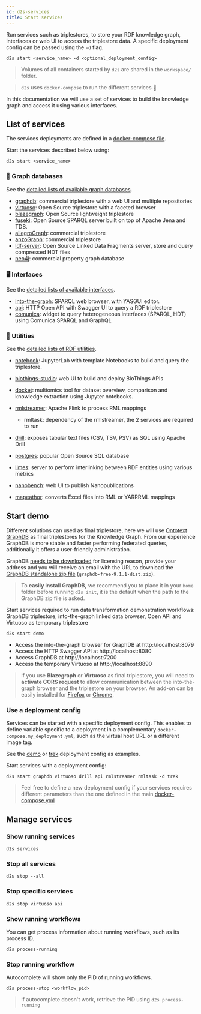```yaml
---
id: d2s-services
title: Start services
---
```


Run services such as triplestores, to store your RDF knowledge graph, interfaces or web UI to access the triplestore data. A specific deployment config can be passed using the `-d` flag.

```shell
d2s start <service_name> -d <optional_deployment_config>
```

> Volumes of all containers started by `d2s` are shared in the `workspace/` folder.

> `d2s` uses `docker-compose` to run the different services 🐳

In this documentation we will use a set of services to build the knowledge graph and access it using various interfaces.

## List of services

The services deployments are defined in a [docker-compose file](https://github.com/MaastrichtU-IDS/d2s-cwl-workflows/blob/master/docker-compose.yml).

Start the services described below using:

```shell
d2s start <service_name>
```

### 🔗 Graph databases

See the [detailed lists of available graph databases](/docs/services-graph-databases).

* [graphdb](/docs/services-graph-databases#graphdb): commercial triplestore with a web UI and multiple repositories
* [virtuoso](/docs/services-graph-databases#virtuoso): Open Source triplestore with a faceted browser
* [blazegraph](/docs/services-graph-databases#blazegraph): Open Source lightweight triplestore 
* [fuseki](/docs/services-graph-databases#fuseki): Open Source SPARQL server built on top of Apache Jena and TDB. 
* [allegroGraph](/docs/services-graph-databases#allegrograph): commercial triplestore
* [anzoGraph](/docs/services-graph-databases#anzograph): commercial triplestore
* [ldf-server](/docs/services-graph-databases#linked-data-fragments-server): Open Source Linked Data Fragments server, store and query compressed HDT files
* [neo4j](/docs/services-graph-databases#neo4j): commercial property graph database

### 🖥️ Interfaces

See the [detailed lists of available interfaces](/docs/services-interfaces).

* [into-the-graph](/docs/services-interfaces#into-the-graph): SPARQL web browser, with YASGUI editor.
* [api](/docs/services-interfaces#d2s-api): HTTP Open API  with Swagger UI to query a RDF triplestore
* [comunica](/docs/services-interfaces#comunica-widget): widget to query heterogeneous interfaces (SPARQL, HDT) using Comunica SPARQL and GraphQL

### 🔧 Utilities

See the [detailed lists of RDF utilities](/docs/services-utilities).

* [notebook](/docs/services-interfaces#jupyter-notebooks): JupyterLab with template Notebooks to build and query the triplestore.
* [biothings-studio](/docs/services-utilities#biothings-studio): web UI to build and deploy BioThings APIs 
* [docket](/docs/services-utilities#docket): multiomics tool for dataset overview, comparison and knowledge extraction using Jupyter notebooks.
* [rmlstreamer](/docs/services-utilities#rml-streamer): Apache Flink to process RML mappings
  * rmltask: dependency of the rmlstreamer, the 2 services are required to run

* [drill](/docs/services-utilities#apache-drill): exposes tabular text files (CSV, TSV, PSV) as SQL using Apache Drill
* [postgres](/docs/services-utilities#postgres): popular Open Source SQL database
* [limes](/docs/services-utilities#limes-interlinking): server to perform interlinking between RDF entities using various metrics
* [nanobench](/docs/services-utilities#nanobench): web UI to publish Nanopublications
* [mapeathor](/docs/d2s-rml#mapeathor): converts Excel files into RML or YARRRML mappings

## Start demo 

Different solutions can used as final triplestore, here we will use [Ontotext GraphDB](/docs/services#ontotext-graphdb) as final triplestores for the Knowledge Graph. From our experience GraphDB is more stable and faster performing federated queries, additionally it offers a user-friendly administration. 

GraphDB [needs to be downloaded](https://www.ontotext.com/products/graphdb/graphdb-free/) for licensing reason, provide your address and you will receive an email with the URL to download the [GraphDB standalone zip file](https://www.ontotext.com/products/graphdb/graphdb-free/) (`graphdb-free-9.1.1-dist.zip`). 

> To **easily install GraphDB,** we recommend you to place it in your `home` folder before running `d2s init`, it is the default when the path to the GraphDB zip file is asked.

Start services required to run data transformation demonstration workflows: GraphDB triplestore, into-the-graph linked data browser, Open API and Virtuoso as temporary triplestore

```shell
d2s start demo
```

* Access the into-the-graph browser for GraphDB at http://localhost:8079
* Access the HTTP Swagger API at http://localhost:8080
* Access GraphDB at http://localhost:7200
* Access the temporary Virtuoso at http://localhost:8890

> If you use  **Blazegraph** or **Virtuoso** as final triplestore, you will need to **activate CORS request** to allow communication between the into-the-graph browser and the triplestore on your browser. An add-on can be easily installed for [Firefox](https://addons.mozilla.org/fr/firefox/addon/cors-everywhere/) or [Chrome](https://chrome.google.com/webstore/detail/allow-cors-access-control/lhobafahddgcelffkeicbaginigeejlf). 

### Use a deployment config

Services can be started with a specific deployment config. This enables to define variable specific to a deployment in a complementary `docker-compose.my_deployment.yml`, such as the virtual host URL or a different image tag.

See the [demo](https://github.com/MaastrichtU-IDS/d2s-cwl-workflows/blob/master/docker-compose.demo.yml) or [trek](https://github.com/MaastrichtU-IDS/d2s-cwl-workflows/blob/master/docker-compose.trek.yml) deployment config as examples.

Start services with a deployment config:

```shell
d2s start graphdb virtuoso drill api rmlstreamer rmltask -d trek
```

> Feel free to define a new deployment config if your services requires different parameters than the one defined in the main [docker-compose.yml](https://github.com/MaastrichtU-IDS/d2s-cwl-workflows/blob/master/docker-compose.yml)

## Manage services

### Show running services

```shell
d2s services
```

### Stop all services

```shell
d2s stop --all
```

### Stop specific services

```shell
d2s stop virtuoso api
```

### Show running workflows

You can get process information about running workflows, such as its process ID.

```shell
d2s process-running
```

### Stop running workflow

Autocomplete will show only the PID of running workflows.

```shell
d2s process-stop <workflow_pid>
```

> If autocomplete doesn't work, retrieve the PID using `d2s process-running`


